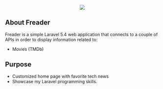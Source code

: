 <p align="center"><img src="https://laravel.com/assets/img/components/logo-laravel.svg"></p>

## About Freader

Freader is a simple Laravel 5.4 web application that connects to a couple of APIs in order to display information related to:

- Movies (TMDb)

## Purpose

- Customized home page with favorite tech news
- Showcase my Laravel programming skills.

